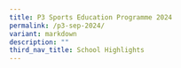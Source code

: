 ```yaml
---
title: P3 Sports Education Programme 2024
permalink: /p3-sep-2024/
variant: markdown
description: ""
third_nav_title: School Highlights
---
```

